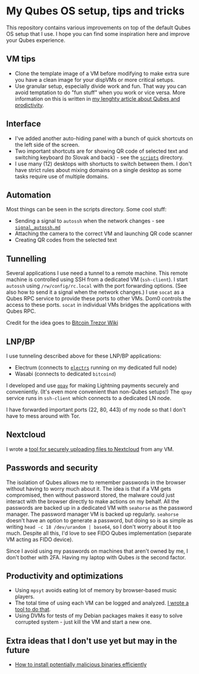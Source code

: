 # My Qubes OS setup, tips and tricks

This repository contains various improvements on top of the default Qubes OS setup that I use.
I hope you can find some inspiration here and improve your Qubes experience.


## VM tips

* Clone the template image of a VM before modifying to make extra sure you have a clean image for your dispVMs or more critical setups.
* Use granular setup, especially divide work and fun.
  That way you can avoid temptation to do "fun stuff" when you work or vice versa.
  More information on this is written in [my lenghty article about Qubes and prodictivity](https://github.com/Kixunil/security_writings/blob/master/solving_security_and_procrastination.md).

## Interface

* I've added another auto-hiding panel with a bunch of quick shortcuts on the left side of the screen.
* Two important shortcuts are for showing QR code of selected text and switching keyboard (to Slovak and back) - see the [`scripts`](scripts/) directory.
* I use many (12) desktops with shortucts to switch between them.
  I don't have strict rules about mixing domains on a single desktop as some tasks require use of multiple domains.

## Automation

Most things can be seen in the scripts directory.
Some cool stuff:

* Sending a signal to `autossh` when the network changes - see [`signal_autossh.md`](signal_autossh.md)
* Attaching the camera to the correct VM and launching QR code scanner
* Creating QR codes from the selected text

## Tunnelling

Several applications I use need a tunnel to a remote machine.
This remote machine is controlled using SSH from a dedicated VM (`ssh-client`).
I start `autossh` using `/rw/config/rc.local` with the port forwarding options.
(See also how to send it a signal when the network changes.)
I use `socat` as a Qubes RPC service to provide these ports to other VMs.
Dom0 controls the access to these ports.
`socat` in individual VMs bridges the applications with Qubes RPC.

Credit for the idea goes to [Bitcoin Trezor Wiki](https://wiki.trezor.io/Qubes_OS)

## LNP/BP

I use tunneling described above for these LNP/BP applications:

* Electrum (connects to [`electrs`](https://github.com/romanz/electrs) running on my dedicated full node)
* Wasabi (connects to dedicated `bitcoind`)

I developed and use [`qpay`](https://github.com/Kixunil/qpay) for making Lightning payments securely and conveniently.
(It's even more convenient than non-Qubes setups!)
The `qpay` service runs in `ssh-client` which connects to a dedicated LN node.

I have forwarded important ports (22, 80, 443) of my node so that I don't have to mess around with Tor.

## Nextcloud

I wrote a [tool for securely uploading files to Nextcloud](nextcloud-upload) from any VM.

## Passwords and security

The isolation of Qubes allows me to remember passwords in the browser without having to worry much about it.
The idea is that if a VM gets compromised, then without password stored,
the malware could just interact with the browser directly to make actions on my behalf.
All the passwords are backed up in a dedicated VM with `seahorse` as the password manager.
The password manager VM is backed up regularly.
`seahorse` doesn't have an option to generate a password, but doing so is as simple as writing `head -c 18 /dev/urandom | base64`, so I don't worry about it too much.
Despite all this, I'd love to see FIDO Qubes implementation (separate VM acting as FIDO device).

Since I avoid using my passwords on machines that aren't owned by me, I don't bother with 2FA.
Having my laptop with Qubes *is* the second factor.

## Productivity and optimizations

* Using `mpsyt` avoids eating lot of memory by browser-based music players.
* The total time of using each VM can be logged and analyzed.
  [I wrote a tool to do that](https://github.com/Kixunil/ttt).
* Using DVMs for tests of my Debian packages makes it easy to solve corrupted system - just kill the VM and start a new one.

## Extra ideas that I don't use yet but may in the future

* [How to install potentially malicious binaries efficiently](installing_dangerous_binaries.md)
